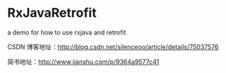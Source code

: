 # RxJavaRetrofit
a demo for how to use rxjava and retrofit <br>

CSDN 博客地址：http://blog.csdn.net/silenceoo/article/details/75037576<br>

简书地址：http://www.jianshu.com/p/9364a9577c41
